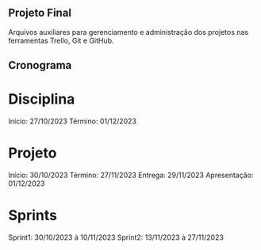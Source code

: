 ## Projeto Final
Arquivos auxiliares para gerenciamento e administração dos projetos nas ferramentas Trello, Git e GitHub.

## Cronograma

# Disciplina
Início: 27/10/2023
Término: 01/12/2023

# Projeto
Início: 30/10/2023
Término: 27/11/2023
Entrega: 29/11/2023
Apresentação: 01/12/2023

# Sprints
Sprint1: 30/10/2023 à 10/11/2023
Sprint2: 13/11/2023 à 27/11/2023
